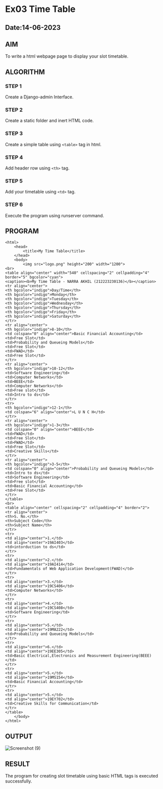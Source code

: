 # Ex03 Time Table
## Date:14-06-2023

## AIM
To write a html webpage page to display your slot timetable.

## ALGORITHM
### STEP 1
Create a Django-admin Interface.

### STEP 2
Create a static folder and inert HTML code.

### STEP 3
Create a simple table using ```<table>``` tag in html.

### STEP 4
Add header row using ```<th>``` tag.

### STEP 5
Add your timetable using ```<td>``` tag.

### STEP 6
Execute the program using runserver command.

## PROGRAM
```
<html>
    <head>
        <title>My Time Table</title>
    </head>
    <body>
        <img src="logo.png" height="200" width="1200">
<br>
<table align="center" width="540" cellspacing="2" cellpadding="4" border="5" bgcolor="cyan">
<caption><b>My Time Table - NARRA AKHIL (212223230136)</b></caption>
<tr align="center">
<th bgcolor="indigo">Day/Time</th>
<th bgcolor="indigo">Monday</th>
<th bgcolor="indigo">Tuesday</th>
<th bgcolor="indigo">Wednesday</th>
<th bgcolor="indigo">Thursday</th>
<th bgcolor="indigo">Friday</th>
<th bgcolor="indigo">Saturday</th>
</tr>
<tr align="center">
<th bgcolor="indigo">8-10</th>
<td colspan="0" align="center">Basic Financial Accounting</td>
<td>Free Slot</td>
<td>Probability and Queueing Models</td>
<td>Free Slot</td>
<td>FWAD</td>
<td>Free Slot</td>
</tr>
<tr align="center">
<th bgcolor="indigo">10-12</th>
<td>Software Engineering</td>
<td>Computer Networks</td>
<td>BEEE</td>
<td>Computer Networks</td>
<td>Free slot</td>
<td>Intro to ds</td>
</tr>
<tr>
<th bgcolor="indigo">12-1</th>
<td colspan="6" align="center">L U N C H</td>
</tr>
<tr align="center">
<th bgcolor="indigo">1-3</th>
<td colspan="0" align="center">BEEE</td>
<td>FWAD</td>
<td>Free Slot</td>
<td>FWAD</td>
<td>Free Slot</td>
<td>Creative Skills</td>
</tr>
<tr align="center">
<th bgcolor="indigo">3-5</th>
<td colspan="0" align="center">Probability and Queueing Models</td>
<td>Intro to ds</td>
<td>Software Engineering</td>
<td>Free slot</td>
<td>Basic Financial Accounting</td>
<td>Free Slot</td>
</tr>
</table>
<br>
<table align="center" cellspacing="2" cellpadding="4" border="2">
<tr align="center">
<th>S. No.</th>
<th>Subject Code</th>
<th>Subject Name</th>
</tr>
<tr>
<td align="center">1.</td>
<td align="center">19AI403</td>
<td>intorduction to ds</td>
</tr>
<tr>
<td align="center">2.</td>
<td align="center">19AI414</td>
<td>Fundamentals of Web Application Development(FWAD)</td>
</tr>
<tr>
<td align="center">3.</td>
<td align="center">19CS406</td>
<td>Computer Networks</td>
</tr>
<tr>
<td align="center">4.</td>
<td align="center">19CS408</td>
<td>Software Engineering</td>
</tr>
<tr>
<td align="center">5.</td>
<td align="center">19MA222</td>
<td>Probability and Queueing Models</td>
</tr>
<tr>
<td align="center">6.</td>
<td align="center">19EE305</td>
<td>Basic Electrical,Electronics and Measurement Engineering(BEEE)</td>
</tr>
<tr>
<td align="center">5.</td>
<td align="center">19MS154</td>
<td>Basic Financial Accounting</td>
</tr>
<tr>
<td align="center">5.</td>
<td align="center">19EY702</td>
<td>Creative Skills for Communication</td>
</tr>
</table>
    </body>
</html>
```


## OUTPUT
![Screenshot (9)](https://github.com/NARRAAKHIL/slot/assets/144979843/dd5fee35-f3aa-4fd5-b72c-57e7c86af966)





## RESULT
The program for creating slot timetable using basic HTML tags is executed successfully.
